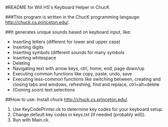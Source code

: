 #README for Will HS's Keyboard Helper in ChucK

###This program is written in the ChucK programming langauge: http://chuck.cs.princeton.edu/.

##It generates unique sounds based on keyboard input, like:
- Inserting letters (different for lower and upper case)
- Inserting digits
- Inserting symbols (different sounds for many symbols
- Inserting whitespace
- Deleting
- Navigating text with arrow keys, ctrl, home, end, page down/up
- Executing common functions like copy, paste, undo, save
- Executing less-common functions like switching between, creating and closing tabs and windows, refreshing, find and replace, ctrl+alt+delete
- (Coming soon) text selections

##How to use:
Install chuck http://chuck.cs.princeton.edu/.
1. Use KeyCodePrinter.ck to determine key codes for your keyboard setup.
2. Change default key codes in keys.txt (if needed (probably will)).
3. Run with Main.ck.
